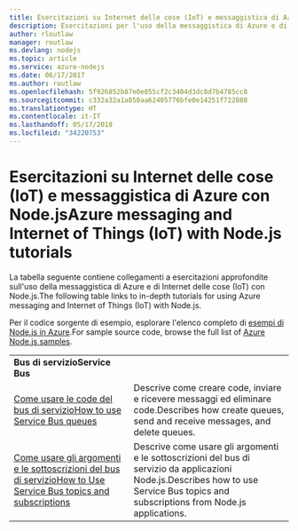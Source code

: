 ```yaml
---
title: Esercitazioni su Internet delle cose (IoT) e messaggistica di Azure con Node.js
description: Esercitazioni per l'uso della messaggistica di Azure e di Internet delle cose (IoT) con Node.js.
author: rloutlaw
manager: routlaw
ms.devlang: nodejs
ms.topic: article
ms.service: azure-nodejs
ms.date: 06/17/2017
ms.author: routlaw
ms.openlocfilehash: 5f926852b87e0e855cf2c3404d3dc8d7b4785cc8
ms.sourcegitcommit: c332a32a1a850aa62405776bfe0e14251f722888
ms.translationtype: HT
ms.contentlocale: it-IT
ms.lasthandoff: 05/17/2018
ms.locfileid: "34220753"
---
```

# <a name="azure-messaging-and-internet-of-things-iot-with-nodejs-tutorials"></a><span data-ttu-id="96dd5-103">Esercitazioni su Internet delle cose (IoT) e messaggistica di Azure con Node.js</span><span class="sxs-lookup"><span data-stu-id="96dd5-103">Azure messaging and Internet of Things (IoT) with Node.js tutorials</span></span>

<span data-ttu-id="96dd5-104">La tabella seguente contiene collegamenti a esercitazioni approfondite sull'uso della messaggistica di Azure e di Internet delle cose (IoT) con Node.js.</span><span class="sxs-lookup"><span data-stu-id="96dd5-104">The following table links to in-depth tutorials for using Azure messaging and Internet of Things (IoT) with Node.js.</span></span>

<span data-ttu-id="96dd5-105">Per il codice sorgente di esempio, esplorare l'elenco completo di [esempi di Node.js in Azure](https://azure.microsoft.com/resources/samples/?term=nodejs).</span><span class="sxs-lookup"><span data-stu-id="96dd5-105">For sample source code, browse the full list of [Azure Node.js samples](https://azure.microsoft.com/resources/samples/?term=nodejs).</span></span>

| | |
|---|---|
| <span data-ttu-id="96dd5-106">**Bus di servizio**</span><span class="sxs-lookup"><span data-stu-id="96dd5-106">**Service Bus**</span></span> ||
| [<span data-ttu-id="96dd5-107">Come usare le code del bus di servizio</span><span class="sxs-lookup"><span data-stu-id="96dd5-107">How to use Service Bus queues</span></span>](http://docs.microsoft.com/azure/service-bus-messaging/service-bus-nodejs-how-to-use-queues?toc=/azure/node/toc.json&bc=/azure/node/toc.json) | <span data-ttu-id="96dd5-108">Descrive come creare code, inviare e ricevere messaggi ed eliminare code.</span><span class="sxs-lookup"><span data-stu-id="96dd5-108">Describes how create queues, send and receive messages, and delete queues.</span></span> |
| [<span data-ttu-id="96dd5-109">Come usare gli argomenti e le sottoscrizioni del bus di servizio</span><span class="sxs-lookup"><span data-stu-id="96dd5-109">How to Use Service Bus topics and subscriptions</span></span>](http://docs.microsoft.com/azure/service-bus-messaging/service-bus-nodejs-how-to-use-topics-subscriptions?toc=/azure/node/toc.json&bc=/azure/node/toc.json) | <span data-ttu-id="96dd5-110">Descrive come usare gli argomenti e le sottoscrizioni del bus di servizio da applicazioni Node.js.</span><span class="sxs-lookup"><span data-stu-id="96dd5-110">Describes how to use Service Bus topics and subscriptions from Node.js applications.</span></span> |
